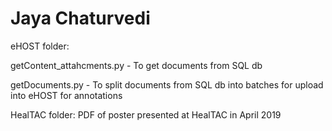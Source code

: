 # Jaya Chaturvedi

eHOST folder:

getContent_attahcments.py - To get documents from SQL db

getDocuments.py -  To split documents from SQL db into batches for upload into eHOST for annotations

HealTAC folder:
PDF of poster presented at HealTAC in April 2019
